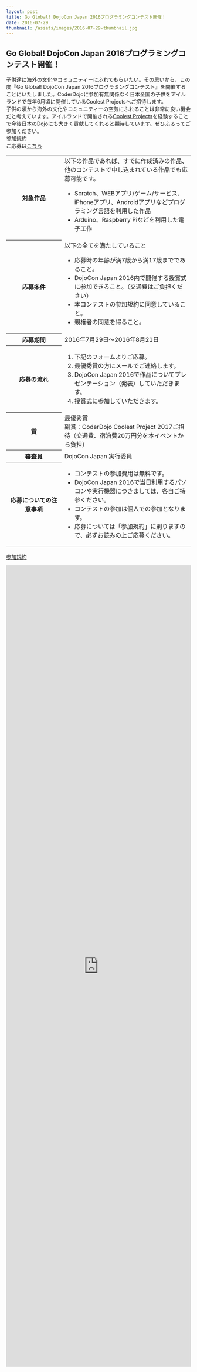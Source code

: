 ```yaml
---
layout: post
title: Go Global! DojoCon Japan 2016プログラミングコンテスト開催！
date: 2016-07-29
thumbnail: /assets/images/2016-07-29-thumbnail.jpg
---
```

## Go Global! DojoCon Japan 2016プログラミングコンテスト開催！

子供達に海外の文化やコミュニティーにふれてもらいたい。その思いから、この度『Go Global! DojoCon Japan 2016プログラミングコンテスト』を開催することにいたしました。CoderDojoに参加有無関係なく日本全国の子供をアイルランドで毎年6月頃に開催しているCoolest Projectsへご招待します。  
子供の頃から海外の文化やコミュニティーの空気にふれることは非常に良い機会だと考えています。アイルランドで開催される<a href="http://coolestprojects.org" target="_blank">Coolest Projects</a>を経験することで今後日本のDojoにも大きく貢献してくれると期待しています。ぜひふるってご参加ください。  
<a href="{{ '/assets/pdf/go-global-terms.pdf' | prepend: site.baseurl}}" target="_blank">参加規約</a>  
ご応募は<a href="#entry">こちら</a>
  

<table>
<tr>
<th width="30%">対象作品</th>
<td>以下の作品であれば、すでに作成済みの作品、他のコンテストで申し込まれている作品でも応募可能です。
<ul>
<li>Scratch、WEBアプリ/ゲーム/サービス、iPhoneアプリ、Androidアプリなどプログラミング言語を利用した作品</li>
<li>Arduino、Raspberry Piなどを利用した電子工作</li>
</ul></td>
</tr>
<tr>
<th>応募条件</th>
<td>以下の全てを満たしていること
<ul>
<li>応募時の年齢が満7歳から満17歳までであること。</li>
<li>DojoCon Japan 2016内で開催する授賞式に参加できること。（交通費はご負担ください）</li>
<li>本コンテストの参加規約に同意していること。</li>
<li>親権者の同意を得ること。</li>
</ul>
</td>
</tr>
<tr>
<th>応募期間</th>
<td>2016年7月29日〜2016年8月21日</td>
</tr>
<tr>
<th>応募の流れ</th>
<td><ol>
<li>下記のフォームよりご応募。</li>
<li>最優秀賞の方にメールでご連絡します。</li>
<li>DojoCon Japan 2016で作品についてプレゼンテーション（発表）していただきます。</li>
<li>授賞式に参加していただきます。</li>
</ol>
</td>
</tr>
<tr>
<th>賞</th>
<td>最優秀賞<br />副賞：CoderDojo Coolest Project 2017ご招待（交通費、宿泊費20万円分を本イベントから負担）</td>
</tr>
<tr>
<th>審査員</th>
<td>DojoCon Japan 実行委員</td>
</tr>
<tr>
<th>応募についての注意事項</th>
<td><ul>
<li>コンテストの参加費用は無料です。</li>
<li>DojoCon Japan 2016で当日利用するパソコンや実行機器につきましては、各自ご持参ください。</li>
<li>コンテストの参加は個人での参加となります。</li>
<li>応募については「参加規約」に則りますので、必ずお読みの上ご応募ください。</li>
</ul></td>
</tr>
</table>

<a href="{{ '/assets/pdf/go-global-terms.pdf' | prepend: site.baseurl}}" target="_blank">参加規約</a>  


<a id="entry"></a>
<iframe class="sponsor-form" src="https://docs.google.com/forms/d/e/1FAIpQLSd0mrHkymSTa1R5nD13PhrgvVz4MEzskpunHKl7j8w71xtyyg/viewform" width="100%" height="2179" frameborder="0" marginheight="0" marginwidth="0">Loading...</iframe>
